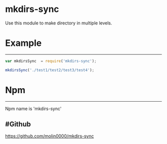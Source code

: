 # mkdirs-sync
Use this module to make directory in multiple levels.

# Example
-------

```javascript
var mkdirsSync  = require('mkdirs-sync');

mkdirsSync('./test1/test2/test3/test4');

```
# Npm
--------
Npm name is 'mkdirs-sync'

#Github
--------
https://github.com/molin0000/mkdirs-sync